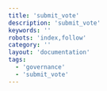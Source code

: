 ```yaml
---
title: 'submit_vote'
description: 'submit_vote'
keywords: ''
robots: 'index,follow'
category: ''
layout: 'documentation'
tags:
  - 'governance'
  - 'submit_vote'
---
```

